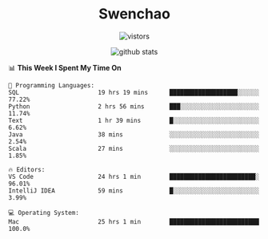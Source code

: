 <h1 align="center">Swenchao</h3>

<p align="center">
  <img src="https://visitor-badge.glitch.me/badge?page_id=Swenchao" alt="vistors" />
</p>

<p align="center">
  <img src="https://github-readme-stats.vercel.app/api?username=Swenchao&count_private=true&show_icons=true&theme=vue-dark&hide_title=true" alt="github stats" />
</p>

<!--START_SECTION:waka-->
📊 **This Week I Spent My Time On** 

```text
💬 Programming Languages: 
SQL                      19 hrs 19 mins      ███████████████████░░░░░░   77.22% 
Python                   2 hrs 56 mins       ███░░░░░░░░░░░░░░░░░░░░░░   11.74% 
Text                     1 hr 39 mins        █░░░░░░░░░░░░░░░░░░░░░░░░   6.62% 
Java                     38 mins             ░░░░░░░░░░░░░░░░░░░░░░░░░   2.54% 
Scala                    27 mins             ░░░░░░░░░░░░░░░░░░░░░░░░░   1.85%

🔥 Editors: 
VS Code                  24 hrs 1 min        ████████████████████████░   96.01% 
IntelliJ IDEA            59 mins             █░░░░░░░░░░░░░░░░░░░░░░░░   3.99%

💻 Operating System: 
Mac                      25 hrs 1 min        █████████████████████████   100.0%

```


<!--END_SECTION:waka-->
